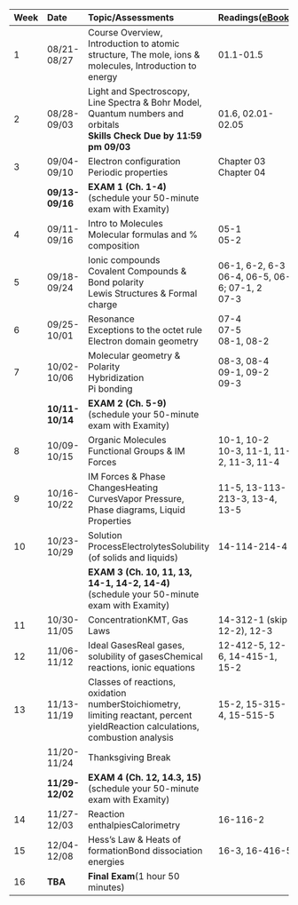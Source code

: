 |**Week** | **Date** | **Topic/Assessments** | **Readings**\([eBook](https://genchem.science.psu.edu/offering/18/news-and-updates)\) |
| :--- | :--- | :--- | :--- |
| 1 | 08/21-08/27 | Course Overview, Introduction to atomic structure, The mole, ions & molecules, Introduction to energy | 01.1-01.5 |
| 2 | 08/28-09/03 | Light and Spectroscopy, Line Spectra & Bohr Model, Quantum numbers and orbitals<br>**Skills Check Due by 11:59 pm 09/03** | 01.6, 02.01-02.05 |
| 3 | 09/04-09/10 | Electron configuration<br>Periodic properties | Chapter 03<br>Chapter 04 |
| | **09/13-09/16** | **EXAM 1 \(Ch. 1-4\)**<br>\(schedule your 50-minute exam with Examity\) | |
| 4 | 09/11-09/16 | Intro to Molecules<br>Molecular formulas and % composition | 05-1<br>05-2 |
| 5 | 09/18-09/24 | Ionic compounds<br>Covalent Compounds & Bond polarity<br>Lewis Structures & Formal charge | 06-1, 6-2, 6-3<br>06-4, 06-5, 06-6; 07-1, 2<br>07-3 |
| 6 | 09/25-10/01 | Resonance<br>Exceptions to the octet rule<br>Electron domain geometry | 07-4<br>07-5<br>08-1, 08-2 |
| 7 | 10/02-10/06 | Molecular geometry & Polarity<br>Hybridization<br>Pi bonding | 08-3, 08-4<br>09-1, 09-2<br>09-3 |
| | **10/11-10/14** | **EXAM 2 \(Ch. 5-9\)**<br>\(schedule your 50-minute exam with Examity\) | |
| 8 | 10/09-10/15 | Organic Molecules<br>Functional Groups & IM Forces | 10-1, 10-2<br>10-3, 11-1, 11-2, 11-3, 11-4 |
| 9 | 10/16-10/22 | IM Forces & Phase ChangesHeating CurvesVapor Pressure, Phase diagrams, Liquid Properties | 11-5, 13-113-213-3, 13-4, 13-5 |
| 10 | 10/23-10/29 | Solution ProcessElectrolytesSolubility \(of solids and liquids\) | 14-114-214-4 |
| | | **EXAM 3 \(Ch. 10, 11, 13, 14-1, 14-2, 14-4\)**\(schedule your 50-minute exam with Examity\) | |
| 11 | 10/30-11/05 | ConcentrationKMT, Gas Laws | 14-312-1 \(skip 12-2\), 12-3 |
| 12 | 11/06-11/12 | Ideal GasesReal gases, solubility of gasesChemical reactions, ionic equations | 12-412-5, 12-6, 14-415-1, 15-2 |
| 13 | 11/13-11/19 | Classes of reactions, oxidation numberStoichiometry, limiting reactant, percent yieldReaction calculations, combustion analysis | 15-2, 15-315-4, 15-515-5 |
| | 11/20-11/24 | Thanksgiving Break | |
| | **11/29-12/02** | **EXAM 4 \(Ch. 12, 14.3, 15\)**\(schedule your 50-minute exam with Examity\) | |
| 14 | 11/27-12/03 | Reaction enthalpiesCalorimetry | 16-116-2 |
| 15 | 12/04-12/08 | Hess’s Law & Heats of formationBond dissociation energies | 16-3, 16-416-5 |
| 16 | **TBA** | **Final Exam**\(1 hour 50 minutes\) | |



